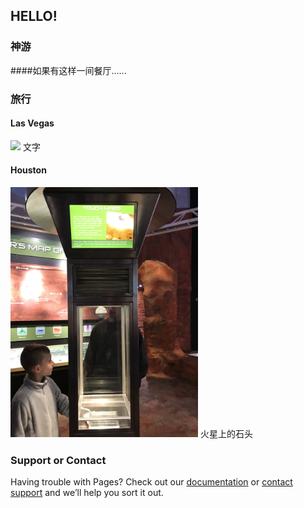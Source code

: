 ## HELLO!



### 神游

####如果有这样一间餐厅......


### 旅行
#### Las Vegas
<img src="IMG_3551.PNG" width="300" />      文字

#### Houston
<img src="IMG_3808.JPG" width="300" />      火星上的石头

### Support or Contact

Having trouble with Pages? Check out our [documentation](https://help.github.com/categories/github-pages-basics/) or [contact support](https://github.com/contact) and we’ll help you sort it out.
